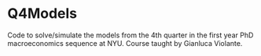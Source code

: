 Q4Models
========

Code to solve/simulate the models from the 4th quarter in the first year PhD macroeconomics sequence at NYU. Course taught by Gianluca Violante.
